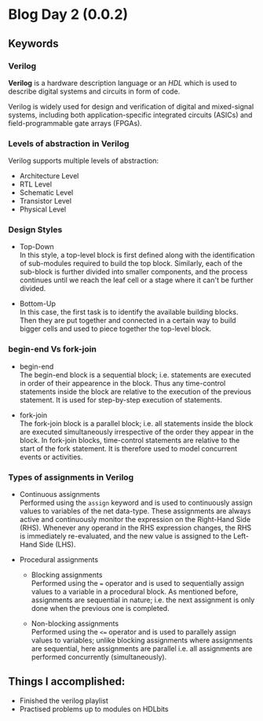 # Blog Day 2 (0.0.2)

## Keywords
### Verilog
**Verilog** is a hardware description language or an *HDL* which is used to describe digital systems and circuits in form of code.

Verilog is widely used for design and verification of digital and mixed-signal systems, including both application-specific integrated circuits (ASICs) and field-programmable gate arrays (FPGAs). 

### Levels of abstraction in Verilog
Verilog supports multiple levels of abstraction:
- Architecture Level
- RTL Level
- Schematic Level
- Transistor Level
- Physical Level

### Design Styles
- Top-Down <br>
In this style, a top-level block is first defined along with the identification of sub-modules required to build the top block. Similarly, each of the sub-block is further divided into smaller components, and the process continues until we reach the leaf cell or a stage where it can't be further divided.

- Bottom-Up <br>
In this case, the first task is to identify the available building blocks. Then they are put together and connected in a certain way to build bigger cells and used to piece together the top-level block.

### begin-end Vs fork-join
- begin-end <br>
The begin-end block is a sequential block; i.e. statements are executed in order of their appearence in the block. Thus any time-control statements inside the block are relative to the execution of the previous statement. It is used for step-by-step execution of statements.

- fork-join <br>
The fork-join block is a parallel block; i.e. all statements inside the block are executed simultaneously irrespective of the order they appear in the block. In fork-join blocks, time-control statements are relative to the start of the fork statement. It is therefore used to model concurrent events or activities.

### Types of assignments in Verilog
- Continuous assignments <br>
Performed using the `assign` keyword and is used to continuously assign values to variables of the net data-type. These assignments are always active and continuously monitor the expression on the Right-Hand Side (RHS). Whenever any operand in the RHS expression changes, the RHS is immediately re-evaluated, and the new value is assigned to the Left-Hand Side (LHS).

- Procedural assignments <br>
    - Blocking assignments <br>
    Performed using the `=` operator and is used to sequentially assign values to a variable in a procedural block. As mentioned before, assignments are sequential in nature; i.e. the next assignment is only done when the previous one is completed.

    - Non-blocking assignments <br>
    Performed using the `<=` operator and is used to parallely assign values to variables; unlike blocking assignments where assignments are sequential, here assignments are parallel i.e. all assignments are performed concurrently (simultaneously). 

## Things I accomplished:
- Finished the verilog playlist
- Practised problems up to modules on HDLbits